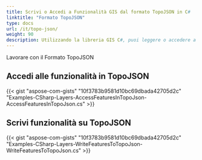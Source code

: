 ```yaml
---
title: Scrivi o Accedi a Funzionalità GIS dal formato TopoJSON in C#
linktitle: "Formato TopoJSON"
type: docs
url: /it/topo-json/
weight: 90
description: Utilizzando la libreria GIS C#, puoi leggere o accedere a funzionalità GIS dal formato TopoJSON e scriverle su di esso.
---
```


Lavorare con il Formato TopoJSON

## **Accedi alle funzionalità in TopoJSON**
{{< gist "aspose-com-gists" "10f3783b9581d10bc69dbada42705d2c" "Examples-CSharp-Layers-AccessFeaturesInTopoJson-AccessFeaturesInTopoJson.cs" >}}
## **Scrivi funzionalità su TopoJSON**
{{< gist "aspose-com-gists" "10f3783b9581d10bc69dbada42705d2c" "Examples-CSharp-Layers-WriteFeaturesToTopoJson-WriteFeaturesToTopoJson.cs" >}}
